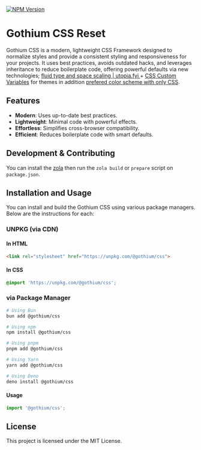 [![NPM Version](https://img.shields.io/npm/v/@gothium/css)](https://www.npmjs.com/package/@gothium/css)

# Gothium CSS Reset

Gothium CSS is a modern, lightweight CSS Framework designed to normalize styles and provide a consistent styling and responsiveness for your projects. It uses best practices, avoids outdated hacks, and leverages inheritance to reduce boilerplate code, offering powerful defaults via new technologies; [fluid type and space scaling | utopia.fyi ](https://utopia.fyi/) + [CSS Custom Variables](https://developer.mozilla.org/en-US/docs/Web/CSS/CSS_cascading_variables/Using_CSS_custom_properties) for themes in addition [prefered color scheme with only CSS](https://developer.mozilla.org/en-US/docs/Web/CSS/@media/prefers-color-scheme).

## Features

- **Modern**: Uses up-to-date best practices.
- **Lightweight**: Minimal code with powerful effects.
- **Effortless**: Simplifies cross-browser compatibility.
- **Efficient**: Reduces boilerplate code with smart defaults.

## Development & Contributing

You can install the [zola](https://github.com/getzola/zola) then run the `zola build` or `prepare` script on `package.json`.

## Installation and Usage

You can install and build the Gothium CSS using various package managers. Below are the instructions for each:

### UNPKG (via CDN)

#### In HTML

```html
<link rel="stylesheet" href="https://unpkg.com/@gothium/css">
```

#### In CSS

```css
@import 'https://unpkg.com/@gothium/css';
```

### via Package Manager

```sh
# Using Bun
bun add @gothium/css

# Using npm
npm install @gothium/css

# Using pnpm
pnpm add @gothium/css

# Using Yarn
yarn add @gothium/css

# Using Deno
deno install @gothium/css
```

#### Usage

```js
import '@gothium/css';
```

## License

This project is licensed under the MIT License.
